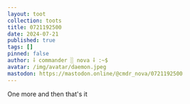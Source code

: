 ```yaml
---
layout: toot
collection: toots
title: 0721192500
date: 2024-07-21
published: true
tags: []
pinned: false
author: ⸸ commander ░ nova ⸸ :~$
avatar: /img/avatar/daemon.jpeg
mastodon: https://mastodon.online/@cmdr_nova/0721192500
---
```


One more and then that's it
